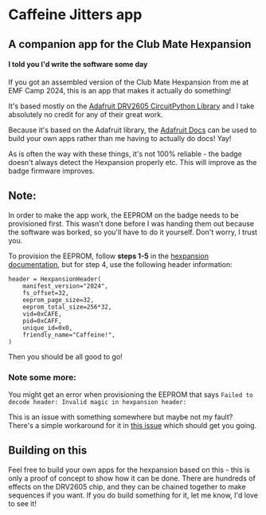 # Caffeine Jitters app
## A companion app for the Club Mate Hexpansion

#### I told you I'd write the software some day

If you got an assembled version of the Club Mate Hexpansion from me at EMF Camp 2024, this is an app that makes it actually do something!

It's based mostly on the [Adafruit DRV2605 CircuitPython Library](https://github.com/adafruit/Adafruit_CircuitPython_DRV2605) and I take absolutely no credit for any of their great work.

Because it's based on the Adafruit library, the [Adafruit Docs](https://docs.circuitpython.org/projects/drv2605/en/latest/) can be used to build your own apps rather than me having to actually do docs! Yay!

As is often the way with these things, it's not 100% reliable - the badge doesn't always detect the Hexpansion properly etc. This will improve as the badge firmware improves.

## Note:

In order to make the app work, the EEPROM on the badge needs to be provisioned first. This wasn't done before I was handing them out because the software was borked, so you'll have to do it yourself. Don't worry, I trust you.

To provision the EEPROM, follow **steps 1-5** in the [hexpansion documentation](https://tildagon.badge.emfcamp.org/hexpansions/eeprom/), but for step 4, use the following header information:
```
header = HexpansionHeader(
    manifest_version="2024",
    fs_offset=32,
    eeprom_page_size=32,
    eeprom_total_size=256*32,
    vid=0xCAFE,
    pid=0xCAFF,
    unique_id=0x0,
    friendly_name="Caffeine!",
)
```
Then you should be all good to go!

### Note some more:

You might get an error when provisioning the EEPROM that says `Failed to decode header: Invalid magic in hexpansion header:`

This is an issue with something somewhere but maybe not my fault? There's a simple workaround for it in [this issue](https://github.com/emfcamp/badge-2024-software/issues/59) which should get you going.


## Building on this

Feel free to build your own apps for the hexpansion based on this - this is only a proof of concept to show how it can be done. There are hundreds of effects on the DRV2605 chip, and they can be chained together to make sequences if you want. If you do build something for it, let me know, I'd love to see it!

